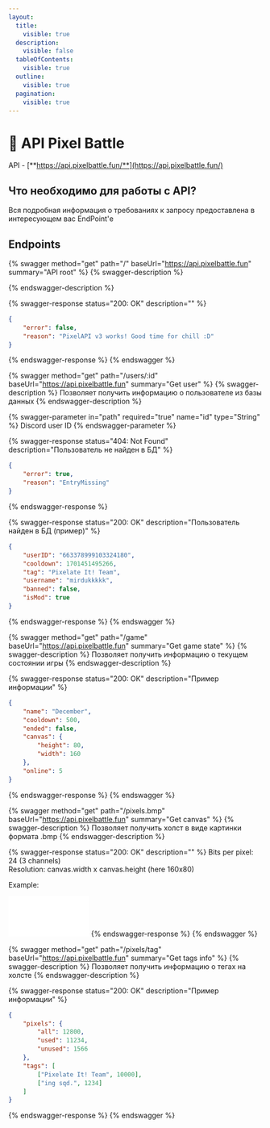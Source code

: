 ```yaml
---
layout:
  title:
    visible: true
  description:
    visible: false
  tableOfContents:
    visible: true
  outline:
    visible: true
  pagination:
    visible: true
---
```


# 📌 API Pixel Battle

API - [**https://api.pixelbattle.fun/**](https://api.pixelbattle.fun/)

## Что необходимо для работы с API?

Вся подробная информация о требованиях к запросу предоставлена в интересующем вас EndPoint'е

## Endpoints



{% swagger method="get" path="/" baseUrl="https://api.pixelbattle.fun" summary="API root" %}
{% swagger-description %}

{% endswagger-description %}

{% swagger-response status="200: OK" description="" %}
```json
{
    "error": false, 
    "reason": "PixelAPI v3 works! Good time for chill :D"
}
```
{% endswagger-response %}
{% endswagger %}

{% swagger method="get" path="/users/:id" baseUrl="https://api.pixelbattle.fun" summary="Get user" %}
{% swagger-description %}
Позволяет получить информацию о пользователе из базы данных
{% endswagger-description %}

{% swagger-parameter in="path" required="true" name="id" type="String" %}
Discord user ID
{% endswagger-parameter %}

{% swagger-response status="404: Not Found" description="Пользователь не найден в БД" %}
```json
{
    "error": true,
    "reason": "EntryMissing"
}
```
{% endswagger-response %}

{% swagger-response status="200: OK" description="Пользователь найден в БД (пример)" %}
```json
{
    "userID": "663378999103324180",
    "cooldown": 1701451495266,
    "tag": "Pixelate It! Team",
    "username": "mirdukkkkk",
    "banned": false,
    "isMod": true
}
```
{% endswagger-response %}
{% endswagger %}

{% swagger method="get" path="/game" baseUrl="https://api.pixelbattle.fun" summary="Get game state" %}
{% swagger-description %}
Позволяет получить информацию о текущем состоянии игры
{% endswagger-description %}

{% swagger-response status="200: OK" description="Пример информации" %}
```json
{
    "name": "December",
    "cooldown": 500,
    "ended": false,
    "canvas": {
        "height": 80,
        "width": 160
    },
    "online": 5
}
```
{% endswagger-response %}
{% endswagger %}

{% swagger method="get" path="/pixels.bmp" baseUrl="https://api.pixelbattle.fun" summary="Get canvas" %}
{% swagger-description %}
Позволяет получить холст в виде картинки формата .bmp
{% endswagger-description %}

{% swagger-response status="200: OK" description="" %}
Bits per pixel: 24 (3 channels)\
Resolution: canvas.width x canvas.height (here 160x80)

Example:

<img src="../.gitbook/assets/pixels.bmp" alt="" data-size="original">
{% endswagger-response %}
{% endswagger %}

{% swagger method="get" path="/pixels/tag" baseUrl="https://api.pixelbattle.fun" summary="Get tags info" %}
{% swagger-description %}
Позволяет получить информацию о тегах на холсте
{% endswagger-description %}

{% swagger-response status="200: OK" description="Пример информации" %}
```json
{
    "pixels": {
        "all": 12800,
        "used": 11234,
        "unused": 1566
    },
    "tags": [
        ["Pixelate It! Team", 10000],
        ["ing sqd.", 1234]
    ]
}
```
{% endswagger-response %}
{% endswagger %}
